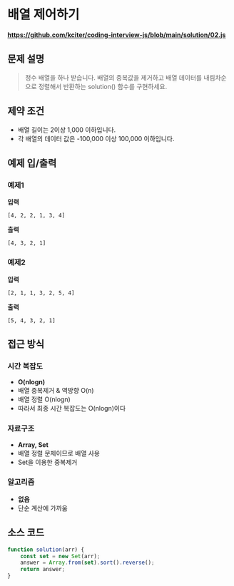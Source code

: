 # 배열 제어하기

**https://github.com/kciter/coding-interview-js/blob/main/solution/02.js**

## 문제 설명

> 정수 배열을 하나 받습니다. 배열의 중복값을 제거하고 배열 데이터를 내림차순으로 정렬해서 반환하는 solution() 함수를 구현하세요.

## 제약 조건

-   배열 길이는 2이상 1,000 이하입니다.
-   각 배열의 데이터 값은 -100,000 이상 100,000 이하입니다.

## 예제 입/출력

### 예제1

**입력**

```
[4, 2, 2, 1, 3, 4]
```

**출력**

```
[4, 3, 2, 1]
```

### 예제2

**입력**

```
[2, 1, 1, 3, 2, 5, 4]
```

**출력**

```
[5, 4, 3, 2, 1]
```

## 접근 방식

### 시간 복잡도

-   **O(nlogn)**
-   배열 중복제거 & 역방향 O(n)
-   배열 정렬 O(nlogn)
-   따라서 최종 시간 복잡도는 O(nlogn)이다

### 자료구조

-   **Array, Set**
-   배열 정렬 문제이므로 배열 사용
-   Set을 이용한 중복제거

### 알고리즘

-   **없음**
-   단순 계산에 가까움

## 소스 코드

```javascript
function solution(arr) {
    const set = new Set(arr);
    answer = Array.from(set).sort().reverse();
    return answer;
}
```

